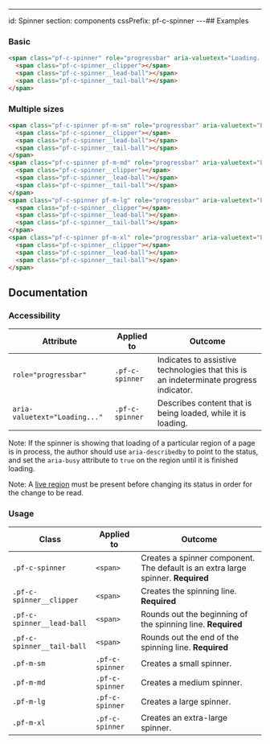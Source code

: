 ---
id: Spinner
section: components
cssPrefix: pf-c-spinner
---## Examples

### Basic

```html
<span class="pf-c-spinner" role="progressbar" aria-valuetext="Loading...">
  <span class="pf-c-spinner__clipper"></span>
  <span class="pf-c-spinner__lead-ball"></span>
  <span class="pf-c-spinner__tail-ball"></span>
</span>
```

### Multiple sizes

```html
<span class="pf-c-spinner pf-m-sm" role="progressbar" aria-valuetext="Loading...">
  <span class="pf-c-spinner__clipper"></span>
  <span class="pf-c-spinner__lead-ball"></span>
  <span class="pf-c-spinner__tail-ball"></span>
</span>
<span class="pf-c-spinner pf-m-md" role="progressbar" aria-valuetext="Loading...">
  <span class="pf-c-spinner__clipper"></span>
  <span class="pf-c-spinner__lead-ball"></span>
  <span class="pf-c-spinner__tail-ball"></span>
</span>
<span class="pf-c-spinner pf-m-lg" role="progressbar" aria-valuetext="Loading...">
  <span class="pf-c-spinner__clipper"></span>
  <span class="pf-c-spinner__lead-ball"></span>
  <span class="pf-c-spinner__tail-ball"></span>
</span>
<span class="pf-c-spinner pf-m-xl" role="progressbar" aria-valuetext="Loading...">
  <span class="pf-c-spinner__clipper"></span>
  <span class="pf-c-spinner__lead-ball"></span>
  <span class="pf-c-spinner__tail-ball"></span>
</span>
```

## Documentation

### Accessibility

| Attribute                     | Applied to      | Outcome                                                                               |
| ----------------------------- | --------------- | ------------------------------------------------------------------------------------- |
| `role="progressbar"`          | `.pf-c-spinner` | Indicates to assistive technologies that this is an indeterminate progress indicator. |
| `aria-valuetext="Loading..."` | `.pf-c-spinner` | Describes content that is being loaded, while it is loading.                          |

Note: If the spinner is showing that loading of a particular region of a page is in process, the author should use `aria-describedby` to point to the status, and set the `aria-busy` attribute to `true` on the region until it is finished loading.

Note: A [live region](https://developer.mozilla.org/en-US/docs/Web/Accessibility/ARIA/ARIA_Live_Regions) must be present before changing its status in order for the change to be read.

### Usage

| Class                      | Applied to      | Outcome                                                                          |
| -------------------------- | --------------- | -------------------------------------------------------------------------------- |
| `.pf-c-spinner`            | `<span>`        | Creates a spinner component. The default is an extra large spinner. **Required** |
| `.pf-c-spinner__clipper`   | `<span>`        | Creates the spinning line. **Required**                                          |
| `.pf-c-spinner__lead-ball` | `<span>`        | Rounds out the beginning of the spinning line. **Required**                      |
| `.pf-c-spinner__tail-ball` | `<span>`        | Rounds out the end of the spinning line. **Required**                            |
| `.pf-m-sm`                 | `.pf-c-spinner` | Creates a small spinner.                                                         |
| `.pf-m-md`                 | `.pf-c-spinner` | Creates a medium spinner.                                                        |
| `.pf-m-lg`                 | `.pf-c-spinner` | Creates a large spinner.                                                         |
| `.pf-m-xl`                 | `.pf-c-spinner` | Creates an extra-large spinner.                                                  |
